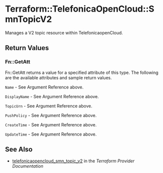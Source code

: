 # Terraform::TelefonicaOpenCloud::SmnTopicV2

Manages a V2 topic resource within TelefonicaopenCloud.

## Return Values

### Fn::GetAtt

Fn::GetAtt returns a value for a specified attribute of this type. The following are the available attributes and sample return values.

`Name` - See Argument Reference above.

`DisplayName` - See Argument Reference above.

`TopicUrn` - See Argument Reference above.

`PushPolicy` - See Argument Reference above.

`CreateTime` - See Argument Reference above.

`UpdateTime` - See Argument Reference above.

## See Also

* [telefonicaopencloud_smn_topic_v2](https://www.terraform.io/docs/providers/telefonicaopencloud/r/smn_topic_v2.html) in the _Terraform Provider Documentation_